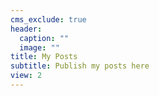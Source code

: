 ```yaml
---
cms_exclude: true
header:
  caption: ""
  image: ""
title: My Posts
subtitle: Publish my posts here
view: 2
---
```


